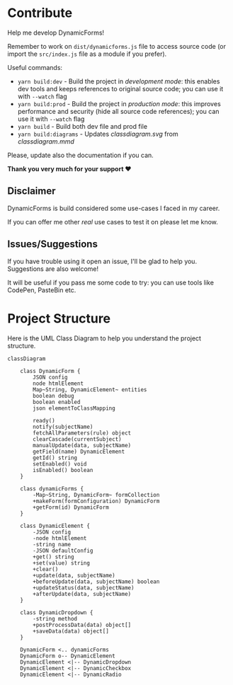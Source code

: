 # Contribute
Help me develop DynamicForms!

Remember to work on `dist/dynamicforms.js` file to access source code (or import the `src/index.js` file as a module if you prefer).

Useful commands:

- `yarn build:dev` - Build the project in *development mode*: this enables dev tools and keeps references to original source code; you can use it with `--watch` flag
- `yarn build:prod` - Build the project in *production mode*: this improves performance and security (hide all source code references); you can use it with `--watch` flag
- `yarn build` - Build both dev file and prod file
- `yarn build:diagrams` - Updates *classdiagram.svg* from *classdiagram.mmd* <!-- TODO remove if gh-deploy succeeds -->

Please, update also the documentation if you can.

**Thank you very much for your support ❤**

## Disclaimer
DynamicForms is build considered some use-cases I faced in my career.

If you can offer me other *real* use cases to test it on please let me know.

## Issues/Suggestions
If you have trouble using it open an issue, I'll be glad to help you. Suggestions are also welcome!

It will be useful if you pass me some code to try: you can use tools like CodePen, PasteBin etc.

# Project Structure
Here is the UML Class Diagram to help you understand the project structure.

<!-- ![Class Diagram](./imgs/classdiagram.svg) -->
<!-- TODO: remove from assets if gh-deploy succeeds -->

```mermaid
classDiagram

    class DynamicForm {
        JSON config
        node htmlElement
        Map~String, DynamicElement~ entities
        boolean debug
        boolean enabled
        json elementToClassMapping

        ready()
        notify(subjectName)
        fetchAllParameters(rule) object
        clearCascade(currentSubject)
        manualUpdate(data, subjectName)
        getField(name) DynamicElement
        getId() string
        setEnabled() void
        isEnabled() boolean
    }

    class dynamicForms {
        -Map~String, DynamicForm~ formCollection
        +makeForm(formConfiguration) DynamicForm
        +getForm(id) DynamicForm
    }

    class DynamicElement {
        -JSON config
        -node htmlElement
        -string name
        -JSON defaultConfig
        +get() string
        +set(value) string
        +clear()
        +update(data, subjectName)
        +beforeUpdate(data, subjectName) boolean
        +updateStatus(data, subjectName)
        +afterUpdate(data, subjectName)
    }

    class DynamicDropdown {
        -string method
        +postProcessData(data) object[]
        +saveData(data) object[]
    }

    DynamicForm <.. dynamicForms
    DynamicForm o-- DynamicElement
    DynamicElement <|-- DynamicDropdown
    DynamicElement <|-- DynamicCheckbox
    DynamicElement <|-- DynamicRadio

```
